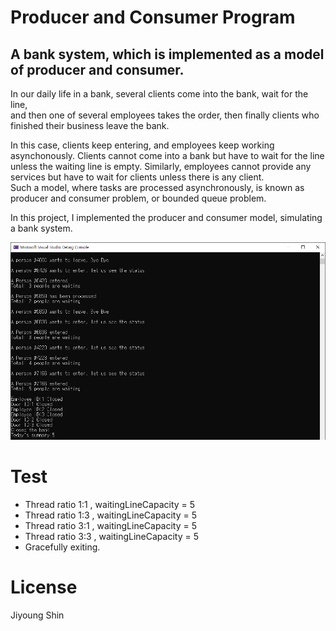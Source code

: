 ﻿# Producer and Consumer Program

## A bank system, which is implemented as a model of producer and consumer.

In our daily life in a bank, several clients come into the bank, wait for the line,  
and then one of several employees takes the order, then finally clients who finished their business leave the bank.

In this case, clients keep entering, and employees keep working asynchonously. Clients cannot come into a bank but have to wait for the line  
unless the waiting line is empty. Similarly, employees cannot provide any services but have to wait for clients unless there is any client.  
Such a model, where tasks are processed asynchronously, is known as producer and consumer problem, or bounded queue problem.

In this project, I implemented the producer and consumer model, simulating a bank system.


![IMG](./img.png)

# Test
- Thread ratio 1:1 , waitingLineCapacity = 5
- Thread ratio 1:3 , waitingLineCapacity = 5
- Thread ratio 3:1 , waitingLineCapacity = 5
- Thread ratio 3:3 , waitingLineCapacity = 5
- Gracefully exiting.

# License
Jiyoung Shin